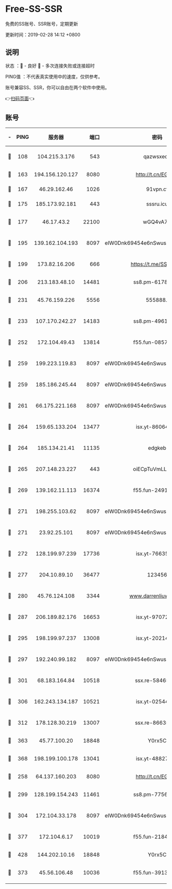 # Free-SS-SSR

免费的SS账号、SSR账号，定期更新

更新时间：2019-02-28 14:12 +0800

## 说明

状态     ：🙂 - 良好 🙁 - 多次连接失败或连接超时

PING值   ：不代表真实使用中的速度，仅供参考。

账号兼容SS、SSR，你可以自由在两个软件中使用。

👉[扫码页面](https://liesauer.github.io/free-ss-ssr.github.io/)👈

## 账号

|-|PING|服务器|端口|密码|加密方式|区域|
|:----:|:----:|:-----:|-----:|:----:|:----:|:----:|
|🙂|108|104.215.3.176|543|qazwsxedc|aes-256-gcm|JP|
|🙂|163|194.156.120.127|8080|http://t.cn/EGJIyrl|rc4-md5|RU|
|🙂|167|46.29.162.46|1026|91vpn.cf|rc4-md5|RU|
|🙂|175|185.173.92.181|443|sssru.icu|rc4-md5|RU|
|🙂|177|46.17.43.2|22100|wGQ4vA7D|aes-256-gcm|RU|
|🙂|195|139.162.104.193|8097|eIW0Dnk69454e6nSwuspv9DmS201tQ0D|aes-256-cfb|JP|
|🙂|199|173.82.16.206|666|https://t.me/SSR0000|aes-256-cfb|US|
|🙂|206|213.183.48.10|14481|ss8.pm-61788121|rc4-md5|RU|
|🙂|231|45.76.159.226|5556|555888..|aes-256-cfb|SG|
|🙂|233|107.170.242.27|14183|ss8.pm-49612822|aes-256-cfb|US|
|🙂|252|172.104.49.43|13814|f55.fun-08578695|aes-256-cfb|SG|
|🙂|259|199.223.119.83|8097|eIW0Dnk69454e6nSwuspv9DmS201tQ0D|aes-256-cfb|US|
|🙂|259|185.186.245.44|8097|eIW0Dnk69454e6nSwuspv9DmS201tQ0D|aes-256-cfb|NL|
|🙂|261|66.175.221.168|8097|eIW0Dnk69454e6nSwuspv9DmS201tQ0D|aes-256-cfb|US|
|🙂|264|159.65.133.204|13477|isx.yt-86064845|aes-256-cfb|SG|
|🙂|264|185.134.21.41|11135|edgkeb|aes-256-cfb|GB|
|🙂|265|207.148.23.227|443|oiECpTuVmLLxk4Ts|aes-256-cfb|US|
|🙂|269|139.162.11.113|16374|f55.fun-24912847|aes-256-cfb|SG|
|🙂|271|198.255.103.62|8097|eIW0Dnk69454e6nSwuspv9DmS201tQ0D|aes-256-cfb|US|
|🙂|271|23.92.25.101|8097|eIW0Dnk69454e6nSwuspv9DmS201tQ0D|aes-256-cfb|US|
|🙂|272|128.199.97.239|17736|isx.yt-76635136|aes-256-cfb|SG|
|🙂|277|204.10.89.10|36477|123456|aes-256-cfb|US|
|🙂|280|45.76.124.108|3344|www.darrenliuwei.com|aes-256-cfb|AU|
|🙂|287|206.189.82.176|16653|isx.yt-97072561|aes-256-cfb|SG|
|🙂|295|198.199.97.237|13008|isx.yt-20214943|aes-256-cfb|US|
|🙂|297|192.240.99.182|8097|eIW0Dnk69454e6nSwuspv9DmS201tQ0D|aes-256-cfb|US|
|🙂|301|68.183.164.84|10518|ssx.re-58465857|aes-256-cfb|US|
|🙂|306|162.243.134.187|10521|isx.yt-02544652|aes-256-cfb|US|
|🙂|312|178.128.30.219|13007|ssx.re-86635843|aes-256-cfb|SG|
|🙂|363|45.77.100.20|18848|Y0rx5C|rc4-md5|US|
|🙂|368|198.199.100.178|13041|isx.yt-48827241|aes-256-cfb|US|
|🙂|258|64.137.160.203|8080|http://t.cn/EGJIyrl|rc4-md5|CA|
|🙂|299|128.199.154.243|11461|ss8.pm-77562719|aes-256-cfb|SG|
|🙂|304|172.104.33.178|8097|eIW0Dnk69454e6nSwuspv9DmS201tQ0D|aes-256-cfb|SG|
|🙂|377|172.104.6.17|10019|f55.fun-21841745|aes-256-cfb|US|
|🙂|428|144.202.10.16|18848|Y0rx5C|rc4-md5|US|
|🙁|373|45.56.106.48|10036|f55.fun-39139628|aes-256-cfb|US|

